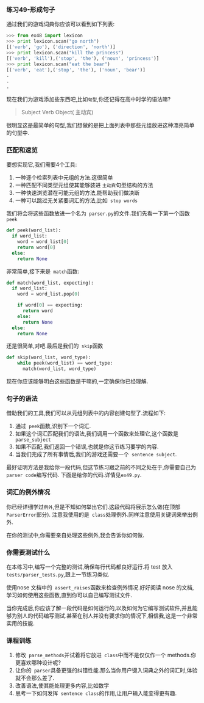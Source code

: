 ### 练习49-形成句子
通过我们的游戏词典你应该可以看到如下列表:
```py
>>> from ex48 import lexicon
>>> print lexicon.scan("go north")
[('verb', 'go'), ('direction', 'north')]
>>> print lexicon.scan("kill the princess")
[('verb', 'kill'),('stop', 'the'), ('noun', 'princess')]
>>> print lexicon.scan("eat the bear")
[('verb', 'eat'),('stop', 'the'), ('noun', 'bear')]
.
.
.
```
现在我们为游戏添加些东西吧,比如`句型`,你还记得在高中时学的语法嘛?
> Subject Verb Object( 主动宾)

很明显这是最简单的句型,我们想做的是把上面列表中那些元组放进这种漂亮简单的句型中.
### 匹配和速览
要想实现它,我们需要4个工具:
1. 一种逐个检索列表中元组的方法.这很简单
2. 一种匹配不同类型元组使其能够装进 `主动宾`句型结构的方法
3. 一种快速浏览潜在可能元组的方法,能帮助我们做决断
4. 一种可以跳过无关紧要词汇的方法,比如` stop words`  

我们将会将这些函数放进一个名为` parser.py`的文件.我们先看一下第一个函数` peek`

 ```py
 def peek(word_list):
   if word_list:
     word = word_list[0]
     return word[0]
   else:
     return None
```
非常简单,接下来是` match`函数:
```py
def match(word_list, expecting):
  if word_list:
    word = word_list.pop(0)

    if word[0] == expecting:
      return word
    else:
      return None
  else:
    return None

```
还是很简单,对吧.最后是我们的` skip`函数
```py
def skip(word_list, word_type):
    while peek(word_list) == word_type:
      match(word_list, word_type)
```
现在你应该能够明白这些函数是干嘛的,一定确保你已经理解.   

### 句子的语法
借助我们的工具,我们可以从元组列表中的内容创建句型了.流程如下:  
1. 通过` peek`函数,识别下一个词汇.
2. 如果这个词汇匹配我们的语法,我们调用一个函数来处理它,这个函数是` parse_subject`
3. 如果不匹配,我们返回一个错误,也就是你这节练习要学的内容.
4. 当我们完成了所有事情后,我们的游戏还需要一个` sentence subject`.  

最好证明方法是我给你一段代码,但这节练习跟之前的不同之处在于,你需要自己为` parser code`编写代码. 下面是给你的代码.详情见`ex49.py`.  

### 词汇的例外情况
你已经详细学过`例外`,但是不知如何举出它们.这段代码将展示怎么做(在顶部` ParserError`部分). 注意我使用的是` class`处理例外.同样注意使用关键词来举出例外.  

在你的测试中,你需要亲自处理这些例外,我会告诉你如何做.  

### 你需要测试什么
在本练习中,编写一个完整的测试,确保每行代码都良好运行.将 test 放入` tests/parser_tests.py`,跟上一节练习类似.  

使用nose 文档中的` assert_raises`函数来检查例外情况.好好阅读 nose 的文档,学习如何使用这些函数,直到你可以自己编写测试文件.  

当你完成后,你应该了解一段代码是如何运行的,以及如何为它编写测试软件,并且能够为别人的代码编写测试.甚至在别人并没有要求你的情况下,相信我,这是一个非常实用的技能.  

### 课程训练
1. 修改` parse_methods`并试着将它放进` class`中而不是仅仅作一个 methods.你更喜欢哪种设计呢?
2. 让你的` parser`具备更强的纠错性能.那么当你用户键入词典之外的词汇时,体验就不会那么差了.  
3. 改善语法,使其能处理更多内容,比如数字
4. 思考一下如何发挥` sentence class`的作用,让用户输入能变得更有趣.
